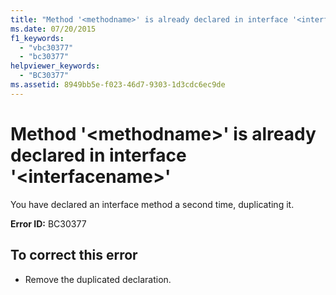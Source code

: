 ```yaml
---
title: "Method '<methodname>' is already declared in interface '<interfacename>'"
ms.date: 07/20/2015
f1_keywords: 
  - "vbc30377"
  - "bc30377"
helpviewer_keywords: 
  - "BC30377"
ms.assetid: 8949bb5e-f023-46d7-9303-1d3cdc6ec9de
---
```

# Method '\<methodname>' is already declared in interface '\<interfacename>'
You have declared an interface method a second time, duplicating it.  
  
 **Error ID:** BC30377  
  
## To correct this error  
  
-   Remove the duplicated declaration.